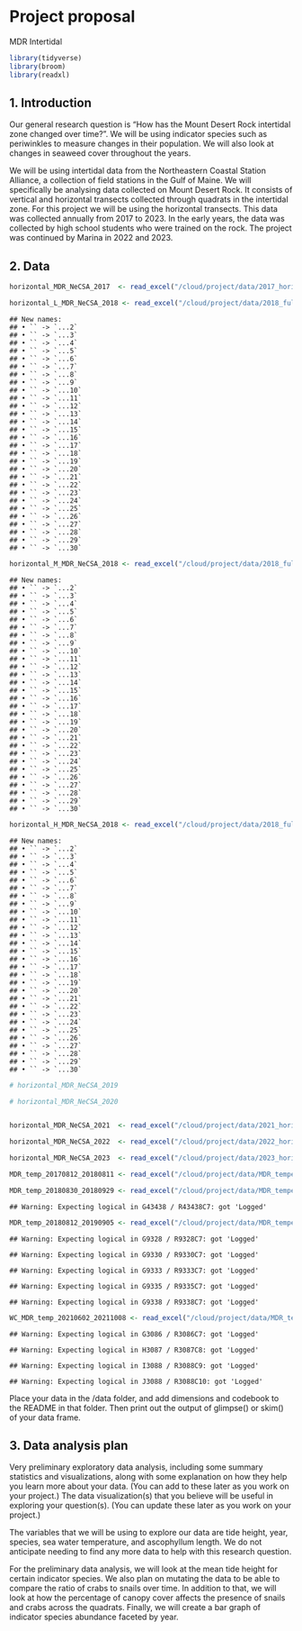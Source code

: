 Project proposal
================
MDR Intertidal

``` r
library(tidyverse)
library(broom)
library(readxl)
```

## 1. Introduction

Our general research question is “How has the Mount Desert Rock
intertidal zone changed over time?”. We will be using indicator species
such as periwinkles to measure changes in their population. We will also
look at changes in seaweed cover throughout the years.

We will be using intertidal data from the Northeastern Coastal Station
Alliance, a collection of field stations in the Gulf of Maine. We will
specifically be analysing data collected on Mount Desert Rock. It
consists of vertical and horizontal transects collected through quadrats
in the intertidal zone. For this project we will be using the horizontal
transects. This data was collected annually from 2017 to 2023. In the
early years, the data was collected by high school students who were
trained on the rock. The project was continued by Marina in 2022 and
2023.

## 2. Data

``` r
horizontal_MDR_NeCSA_2017  <- read_excel("/cloud/project/data/2017_horizontal_MDR_NeCSA.xlsx")

horizontal_L_MDR_NeCSA_2018 <- read_excel("/cloud/project/data/2018_full_NeCSA.xlsx", sheet = "West HT Low")
```

    ## New names:
    ## • `` -> `...2`
    ## • `` -> `...3`
    ## • `` -> `...4`
    ## • `` -> `...5`
    ## • `` -> `...6`
    ## • `` -> `...7`
    ## • `` -> `...8`
    ## • `` -> `...9`
    ## • `` -> `...10`
    ## • `` -> `...11`
    ## • `` -> `...12`
    ## • `` -> `...13`
    ## • `` -> `...14`
    ## • `` -> `...15`
    ## • `` -> `...16`
    ## • `` -> `...17`
    ## • `` -> `...18`
    ## • `` -> `...19`
    ## • `` -> `...20`
    ## • `` -> `...21`
    ## • `` -> `...22`
    ## • `` -> `...23`
    ## • `` -> `...24`
    ## • `` -> `...25`
    ## • `` -> `...26`
    ## • `` -> `...27`
    ## • `` -> `...28`
    ## • `` -> `...29`
    ## • `` -> `...30`

``` r
horizontal_M_MDR_NeCSA_2018 <- read_excel("/cloud/project/data/2018_full_NeCSA.xlsx", sheet = "West HT Mid")
```

    ## New names:
    ## • `` -> `...2`
    ## • `` -> `...3`
    ## • `` -> `...4`
    ## • `` -> `...5`
    ## • `` -> `...6`
    ## • `` -> `...7`
    ## • `` -> `...8`
    ## • `` -> `...9`
    ## • `` -> `...10`
    ## • `` -> `...11`
    ## • `` -> `...12`
    ## • `` -> `...13`
    ## • `` -> `...14`
    ## • `` -> `...15`
    ## • `` -> `...16`
    ## • `` -> `...17`
    ## • `` -> `...18`
    ## • `` -> `...19`
    ## • `` -> `...20`
    ## • `` -> `...21`
    ## • `` -> `...22`
    ## • `` -> `...23`
    ## • `` -> `...24`
    ## • `` -> `...25`
    ## • `` -> `...26`
    ## • `` -> `...27`
    ## • `` -> `...28`
    ## • `` -> `...29`
    ## • `` -> `...30`

``` r
horizontal_H_MDR_NeCSA_2018 <- read_excel("/cloud/project/data/2018_full_NeCSA.xlsx", sheet = "West HT High")
```

    ## New names:
    ## • `` -> `...2`
    ## • `` -> `...3`
    ## • `` -> `...4`
    ## • `` -> `...5`
    ## • `` -> `...6`
    ## • `` -> `...7`
    ## • `` -> `...8`
    ## • `` -> `...9`
    ## • `` -> `...10`
    ## • `` -> `...11`
    ## • `` -> `...12`
    ## • `` -> `...13`
    ## • `` -> `...14`
    ## • `` -> `...15`
    ## • `` -> `...16`
    ## • `` -> `...17`
    ## • `` -> `...18`
    ## • `` -> `...19`
    ## • `` -> `...20`
    ## • `` -> `...21`
    ## • `` -> `...22`
    ## • `` -> `...23`
    ## • `` -> `...24`
    ## • `` -> `...25`
    ## • `` -> `...26`
    ## • `` -> `...27`
    ## • `` -> `...28`
    ## • `` -> `...29`
    ## • `` -> `...30`

``` r
# horizontal_MDR_NeCSA_2019

# horizontal_MDR_NeCSA_2020


horizontal_MDR_NeCSA_2021  <- read_excel("/cloud/project/data/2021_horizontal_MDR_NeCSA.xlsx")

horizontal_MDR_NeCSA_2022  <- read_excel("/cloud/project/data/2022_horizontal_MDR_NeCSA.xlsx")

horizontal_MDR_NeCSA_2023  <- read_excel("/cloud/project/data/2023_horizontal_MDR_NeCSA.xlsx")
```

``` r
MDR_temp_20170812_20180811 <- read_excel("/cloud/project/data/MDR_temperature_2017_2021.xlsx", sheet = "20170812-20180811")

MDR_temp_20180830_20180929 <- read_excel("/cloud/project/data/MDR_temperature_2017_2021.xlsx", sheet = "20180830-20180929")
```

    ## Warning: Expecting logical in G43438 / R43438C7: got 'Logged'

``` r
MDR_temp_20180812_20190905 <- read_excel("/cloud/project/data/MDR_temperature_2017_2021.xlsx", sheet = "20180812-20190905")
```

    ## Warning: Expecting logical in G9328 / R9328C7: got 'Logged'

    ## Warning: Expecting logical in G9330 / R9330C7: got 'Logged'

    ## Warning: Expecting logical in G9333 / R9333C7: got 'Logged'

    ## Warning: Expecting logical in G9335 / R9335C7: got 'Logged'

    ## Warning: Expecting logical in G9338 / R9338C7: got 'Logged'

``` r
WC_MDR_temp_20210602_20211008 <- read_excel("/cloud/project/data/MDR_temperature_2017_2021.xlsx", sheet = "20210602-20211008WC")
```

    ## Warning: Expecting logical in G3086 / R3086C7: got 'Logged'

    ## Warning: Expecting logical in H3087 / R3087C8: got 'Logged'

    ## Warning: Expecting logical in I3088 / R3088C9: got 'Logged'

    ## Warning: Expecting logical in J3088 / R3088C10: got 'Logged'

Place your data in the /data folder, and add dimensions and codebook to
the README in that folder. Then print out the output of glimpse() or
skim() of your data frame.

## 3. Data analysis plan

Very preliminary exploratory data analysis, including some summary
statistics and visualizations, along with some explanation on how they
help you learn more about your data. (You can add to these later as you
work on your project.) The data visualization(s) that you believe will
be useful in exploring your question(s). (You can update these later as
you work on your project.)

The variables that we will be using to explore our data are tide height,
year, species, sea water temperature, and ascophyllum length. We do not
anticipate needing to find any more data to help with this research
question.

For the preliminary data analysis, we will look at the mean tide height
for certain indicator species. We also plan on mutating the data to be
able to compare the ratio of crabs to snails over time. In addition to
that, we will look at how the percentage of canopy cover affects the
presence of snails and crabs across the quadrats. Finally, we will
create a bar graph of indicator species abundance faceted by year.
